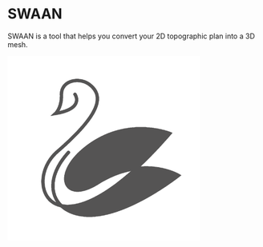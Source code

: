 # SWAAN

SWAAN is a tool that helps you convert your 2D topographic plan into a 3D mesh.

![](Assets/logo.png)
